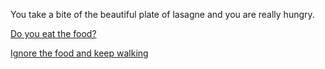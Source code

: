 You take a bite of the beautiful plate of lasagne and you are really hungry.  

[Do you eat the food?](gasping-for-air.md)    

[Ignore the food and keep walking](yellow-potion.md)